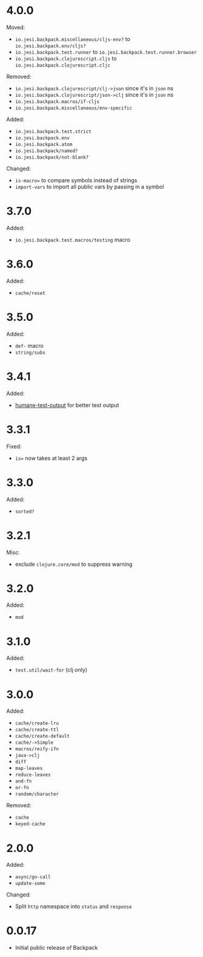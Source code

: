 # 4.0.0

Moved:

* `io.jesi.backpack.miscellaneous/cljs-env?` to `io.jesi.backpack.env/cljs?`
* `io.jesi.backpack.test.runner` to `io.jesi.backpack.test.runner.browser`
* `io.jesi.backpack.clojurescript.cljs` to `io.jesi.backpack.clojurescript.cljc`

Removed:

* `io.jesi.backpack.clojurescript/clj->json` since it's in `json` ns
* `io.jesi.backpack.clojurescript/json->clj` since it's in `json` ns
* `io.jesi.backpack.macros/if-cljs`
* `io.jesi.backpack.miscellaneous/env-specific`

Added:

* `io.jesi.backpack.test.strict`
* `io.jesi.backpack.env`
* `io.jesi.backpack.atom`
* `io.jesi.backpack/named?`
* `io.jesi.backpack/not-blank?`

Changed:

* `is-macro=` to compare symbols instead of strings
* `import-vars` to import all public vars by passing in a symbol

# 3.7.0

Added:

* `io.jesi.backpack.test.macros/testing` macro

# 3.6.0

Added:

* `cache/reset`

# 3.5.0

Added:

* `def-` macro
* `string/subs`

# 3.4.1

Added:

* [humane-test-output](https://github.com/pjstadig/humane-test-output) for better test output

# 3.3.1

Fixed:

* `is=` now takes at least 2 args

# 3.3.0

Added:

* `sorted?`

# 3.2.1

Misc:

* exclude `clojure.core/mod` to suppress warning

# 3.2.0

Added:

* `mod`

# 3.1.0

Added:

* `test.util/wait-for` (clj only)

# 3.0.0

Added:

* `cache/create-lru`
* `cache/create-ttl`
* `cache/create-default`
* `cache/->Simple`
* `macros/reify-ifn`
* `java->clj`
* `diff`
* `map-leaves`
* `reduce-leaves`
* `and-fn`
* `or-fn`
* `random/character`

Removed:

* `cache`
* `keyed-cache`

# 2.0.0

Added:

* `async/go-call`
* `update-some`

Changed:

* Split `http` namespace into `status` and `response`

# 0.0.17

* Initial public release of Backpack
